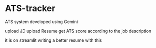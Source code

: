 # ATS-tracker
ATS system developed using Gemini

upload JD
upload Resume 
get ATS score according to the job description 

it is on  streamlit
writing a better resume with this
